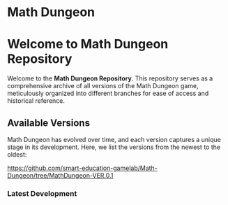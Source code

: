 # Math Dungeon

# Welcome to Math Dungeon Repository

Welcome to the **Math Dungeon Repository**. This repository serves as a comprehensive archive of all versions of the Math Dungeon game, meticulously organized into different branches for ease of access and historical reference.

## Available Versions

Math Dungeon has evolved over time, and each version captures a unique stage in its development. Here, we list the versions from the newest to the oldest:

https://github.com/smart-education-gamelab/Math-Dungeon/tree/MathDungeon-VER.0.1

### Latest Development

